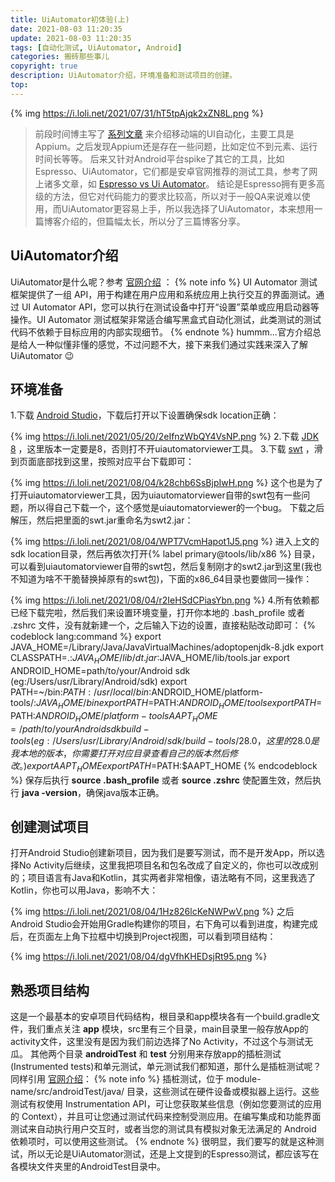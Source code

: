 ```yaml
---
title: UiAutomator初体验(上)
date: 2021-08-03 11:20:35
update: 2021-08-03 11:20:35
tags: [自动化测试, UiAutomator, Android]
categories: 搬砖那些事儿
copyright: true
description: UiAutomator介绍，环境准备和测试项目的创建。
top:
---
```


{% img https://i.loli.net/2021/07/31/hT5tpAjqk2xZN8L.png %}

>前段时间博主写了 [系列文章](https://jmyblog.top/AppUI-AutoTest/) 来介绍移动端的UI自动化，主要工具是Appium。之后发现Appium还是存在一些问题，比如定位不到元素、运行时间长等等。
后来又针对Android平台spike了其它的工具，比如Espresso、UiAutomator，它们都是安卓官网推荐的测试工具，参考了网上诸多文章，如 [Espresso vs Ui Automator](https://medium.com/@phamngocson.l13cla/espresso-vs-ui-automator-66af8232259d)。
结论是Espresso拥有更多高级的方法，但它对代码能力的要求比较高，所以对于一般QA来说难以使用，而UiAutomator更容易上手，所以我选择了UiAutomator，本来想用一篇博客介绍的，但篇幅太长，所以分了三篇博客分享。

## UiAutomator介绍

UiAutomator是什么呢？参考 [官网介绍](https://developer.android.com/training/testing/ui-automator) ：
{% note info %}
UI Automator 测试框架提供了一组 API，用于构建在用户应用和系统应用上执行交互的界面测试。通过 UI Automator API，您可以执行在测试设备中打开“设置”菜单或应用启动器等操作。UI Automator 测试框架非常适合编写黑盒式自动化测试，此类测试的测试代码不依赖于目标应用的内部实现细节。
{% endnote %}
hummm...官方介绍总是给人一种似懂非懂的感觉，不过问题不大，接下来我们通过实践来深入了解UiAutomator :wink:

## 环境准备

1.下载 [Android Studio](https://developer.android.com/studio)，下载后打开以下设置确保sdk location正确：

{% img https://i.loli.net/2021/05/20/2eIfnzWbQY4VsNP.png %}
2.下载 [JDK 8](https://github.com/AdoptOpenJDK/openjdk8-binaries/releases/download/jdk8u292-b10/OpenJDK8U-jdk_x64_mac_hotspot_8u292b10.pkg) ，这里版本一定要是8，否则打不开uiautomatorviewer工具。
3.下载 [swt](https://download.eclipse.org/eclipse/downloads/drops4/R-4.20-202106111600/) ，滑到页面底部找到这里，按照对应平台下载即可：

{% img https://i.loli.net/2021/08/04/k28chb6SsBjpIwH.png %}
这个也是为了打开uiautomatorviewer工具，因为uiautomatorviewer自带的swt包有一些问题，所以得自己下载一个，这个感觉是uiautomatorviewer的一个bug。
下载之后解压，然后把里面的swt.jar重命名为swt2.jar：

{% img https://i.loli.net/2021/08/04/WPT7VcmHapot1J5.png %}
进入上文的sdk location目录，然后再依次打开{% label primary@tools/lib/x86 %} 目录，可以看到uiautomatorviewer自带的swt包，然后复制刚才的swt2.jar到这里(我也不知道为啥不干脆替换掉原有的swt包)，下面的x86_64目录也要做同一操作：

{% img https://i.loli.net/2021/08/04/r2IeHSdCPiasYbn.png %}
4.所有依赖都已经下载完啦，然后我们来设置环境变量，打开你本地的 .bash_profile 或者 .zshrc 文件，没有就新建一个，之后输入下边的设置，直接粘贴改动即可：
{% codeblock lang:command %}
export JAVA_HOME=/Library/Java/JavaVirtualMachines/adoptopenjdk-8.jdk
export CLASSPATH=.:$JAVA_HOME/lib/dt.jar:$JAVA_HOME/lib/tools.jar
export ANDROID_HOME=path/to/your/Android sdk (eg:/Users/usr/Library/Android/sdk)
export PATH=~/bin:$PATH:/usr/local/bin:$ANDROID_HOME/platform-tools/:$JAVA_HOME/bin
export PATH=$PATH:$ANDROID_HOME/tools
export PATH=$PATH:$ANDROID_HOME/platform-tools
AAPT_HOME=/path/to/your Android sdk build-tools (eg:/Users/usr/Library/Android/sdk/build-tools/28.0，这里的28.0是我本地的版本，你需要打开对应目录查看自己的版本然后修改。)
export AAPT_HOME
export PATH=$PATH:$AAPT_HOME
{% endcodeblock %}
保存后执行 **source .bash_profile** 或者 **source .zshrc** 使配置生效，然后执行 **java -version**，确保java版本正确。

## 创建测试项目

打开Android Studio创建新项目，因为我们是要写测试，而不是开发App，所以选择No Activity后继续，这里我把项目名和包名改成了自定义的，你也可以改成别的；项目语言有Java和Kotlin，其实两者非常相像，语法略有不同，这里我选了Kotlin，你也可以用Java，影响不大：

{% img https://i.loli.net/2021/08/04/1Hz826lcKeNWPwV.png %}
之后Android Studio会开始用Gradle构建你的项目，右下角可以看到进度，构建完成后，在页面左上角下拉框中切换到Project视图，可以看到项目结构：

{% img https://i.loli.net/2021/08/04/dgVfhKHEDsjRt95.png %}

## 熟悉项目结构

这是一个最基本的安卓项目代码结构，根目录和app模块各有一个build.gradle文件，我们重点关注 **app** 模块，src里有三个目录，main目录里一般存放App的activity文件，这里没有是因为我们前边选择了No Activity，不过这个与测试无瓜。
其他两个目录 **androidTest** 和 **test** 分别用来存放app的插桩测试(Instrumented tests)和单元测试，单元测试我们都知道，那什么是插桩测试呢？
同样引用 [官网介绍](https://developer.android.com/studio/test#test_types_and_location)：
{% note info %}
插桩测试，位于 module-name/src/androidTest/java/ 目录，这些测试在硬件设备或模拟器上运行。这些测试有权使用 Instrumentation API，可让您获取某些信息（例如您要测试的应用的 Context），并且可让您通过测试代码来控制受测应用。在编写集成和功能界面测试来自动执行用户交互时，或者当您的测试具有模拟对象无法满足的 Android 依赖项时，可以使用这些测试。
{% endnote %}
很明显，我们要写的就是这种测试，所以无论是UiAutomator测试，还是上文提到的Espresso测试，都应该写在各模块文件夹里的AndroidTest目录中。
